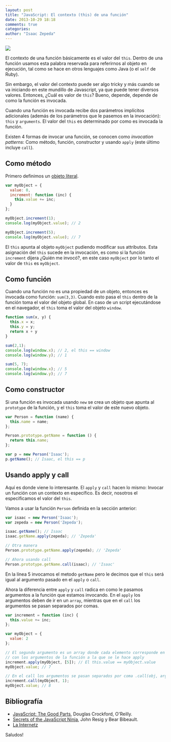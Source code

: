 ```yaml
---
layout: post
title: "JavaScript: El contexto (this) de una función"
date: 2013-10-29 18:18
comments: true
categories: 
author: "Isaac Zepeda"
---
```


<img src="{{ root_url }}/images/posts/jscode.jpg" class="left-thumb">

El contexto de una función básicamente es el valor del ```this```. Dentro de una función usamos esta palabra reservada para referirnos al objeto en ejecución, tal como se hace en otros lenguajes como Java (o el ```self``` de Ruby).

Sin embargo, el valor del contexto puede ser algo tricky y más cuando se va iniciando en este mundillo de Javascript, ya que puede tener diversos valores. Entonces, ¿Cuál es valor de ```this```? Bueno, depende, depende de como la función es invocada.

<!-- more -->

Cuando una función es invocada recibe dos parámetros implícitos adicionales (además de los parámetros que le pasemos en la invocación): ```this``` y ```arguments```. El valor del ```this``` es determinado por como es invocada la función. 

Existen 4 formas de invocar una función, se conocen como *invocation patterns*: Como método, función, constructor y usando ```apply``` (este último incluye ```call```).

## Como método

Primero definimos un [objeto literal](http://hardcoders.mx/blog/2012/12/27/objetos-en-javascript/).

``` javascript El this en un método
var myObject = {
  value: 0,
  increment: function (inc) {
    this.value += inc;
  } 
};

myObject.increment(1);
console.log(myObject.value); // 2

myObject.increment(5);
console.log(myObject.value); // 7
```

El ```this``` apunta al objeto ```myObject``` pudiendo modificar sus attributos. Esta asignación del ```this``` sucede en la invocación, es como si la función ```increment``` dijera ¿Quién me invocó?, en este caso ```myObject``` por lo tanto el valor de ```this``` es ```myObject```.

## Como función

Cuando una función no es una propiedad de un objeto, entonces es invocada como función: ```sum(3,3)```. Cuando esto pasa el ```this``` dentro de la función toma el valor del objeto global. En caso de un script ejecutándose en el navegador, el ```this``` toma el valor del objeto ```window```.

``` javascript 
function sum(x, y) {
  this.x = x;
  this.y = y;
  return x + y
}

sum(2,1);
console.log(window.x); // 2, el this == window
console.log(window.y); // 1

sum(5, 7);
console.log(window.x); // 5
console.log(window.y); // 7
```

## Como constructor

Si una función es invocada usando ```new``` se crea un objeto que apunta al ```prototype``` de la función, y el ```this``` toma el valor de este nuevo objeto.

```javascript
var Person = function (name) {
  this.name = name;
};

Person.prototype.getName = function () {
  return this.name;
};

var p = new Person('Isaac');
p.getName(); // Isaac, el this == p
```

## Usando apply y call

Aquí es donde viene lo interesante. El ```apply``` y ```call``` hacen lo mismo: Invocar un función con un contexto en específico. Es decir, nosotros el especificamos el valor del ```this```.

Vamos a usar la función ```Person``` definida en la sección anterior:

```javascript Usando el apply
var isaac = new Person('Isaac');
var zepeda = new Person('Zepeda');

isaac.getName(); // Isaac
isaac.getName.apply(zepeda); // 'Zepeda'

// Otra manera
Person.prototype.getName.apply(zepeda); // 'Zepeda'

// Ahora usando call
Person.prototype.getName.call(isaac); // 'Isaac'
```

En la línea 5 invocamos el metodo ```getName``` pero le decimos que el ```this``` será igual al argumento pasado en el ```apply``` o ```call```. 

Ahora la diferencia entre ```apply``` y ```call``` radica en como le pasamos argumentos a la función que estamos invocando. En el ```apply``` los argumentos deben de ir en un ```array```, mientras que en el ```call``` los argumentos se pasan separados por comas.

```javascript
var increment = function (inc) {
  this.value += inc; 
};

var myObject = {
  value: 2
};

// El segundo argumento es un array donde cada elemento corresponde en orden 
// con los argumentos de la función a la que se le hace apply
increment.apply(myObject, [5]); // El this.value == myObject.value
myObject.value; // 7

// En el call los argumentos se pasan separados por coma .call(obj, arg1, arg2, arg3..)
increment.call(myObject, 1);
myObject.value; // 8
```

## Bibliografía

* [JavaScript: The Good Parts](http://www.amazon.com/JavaScript-Good-Parts-ebook/dp/B0026OR2ZY/ref=sr_1_1?ie=UTF8&qid=1391114482&sr=8-1&keywords=javascript+the+good+parts), Douglas Crockford, O'Reilly.
* [Secrets of the JavaScript Ninja](http://www.amazon.com/Secrets-JavaScript-Ninja-John-Resig/dp/193398869X/ref=sr_1_1?ie=UTF8&qid=1391114440&sr=8-1&keywords=secret+javascript+ninja), John Resig y Bear Bibeault.
* [La Internetz](http://google.com)

Saludos!






















